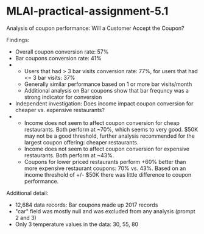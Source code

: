# MLAI-practical-assignment-5.1
Analysis of coupon performance: Will a Customer Accept the Coupon?

Findings:
* Overall coupon conversion rate: 57%
* Bar coupons conversion rate: 41%
* * Users that had > 3 bar visits conversion rate: 77%, for users that had <= 3 bar visits: 37%
  * Generally similar performance based on 1 or more bar visits/month
  * Additional analysis on Bar coupons show that bar frequncy was a strong indicator for conversion
* Independent investigation: Does income impact coupon conversion for cheaper vs. expensive restaurants?
* * Income does not seem to affect coupon conversion for cheap restaurants.  Both perform at ~70%, which seems to very good. $50K may not be a good threshold, further analysis recommended for the largest coupon offering: cheaper restaurants.
  * Income does not seem to affect coupon conversion for expensive restaurants.  Both perform at ~43%.
  * Coupons for lower priced restaurants perform +60% better than more expensive restaurant coupons: 70% vs. 43%.  Based on an income threshold of +/- $50K there was little difference to coupon performance.

Additional detail:
* 12,684 data records: Bar coupons made up 2017 records
* "car" field was mostly null and was excluded from any analysis (prompt 2 and 3)
* Only 3 temperature values in the data: 30, 55, 80

